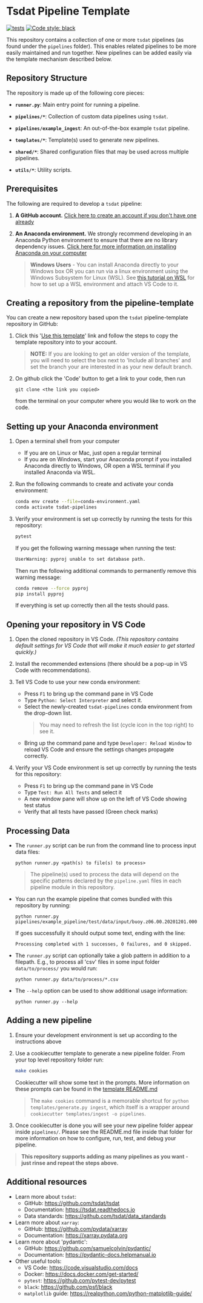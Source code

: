 # Tsdat Pipeline Template

[![tests](https://github.com/tsdat/pipeline-template/actions/workflows/tests.yml/badge.svg)](https://github.com/tsdat/pipeline-template/actions/workflows/tests.yml)
[![Code style: black](https://img.shields.io/badge/code%20style-black-000000.svg)](https://github.com/psf/black)

This repository contains a collection of one or more `tsdat` pipelines (as found under the ``pipelines`` folder).  This
enables related pipelines to be more easily maintained and run together.  New pipelines can be added easily via 
the template mechanism described below.

## Repository Structure

The repository is made up of the following core pieces:

- **`runner.py`**: Main entry point for running a pipeline.

- **`pipelines/*`**: Collection of custom data pipelines using `tsdat`.

- **`pipelines/example_ingest`**: An out-of-the-box example `tsdat` pipeline.

- **`templates/*`**: Template(s) used to generate new pipelines.

- **`shared/*`**: Shared configuration files that may be used across multiple pipelines.

- **`utils/*`**: Utility scripts.

## Prerequisites

The following are required to develop a `tsdat` pipeline:
1. **A GitHub account.** [Click here to create an account if you don't have one already](https://github.com/)


2. **An Anaconda environment.**  We strongly recommend developing in an Anaconda Python environment to ensure
that there are no library dependency issues.  [Click here for more information on installing Anaconda on your computer](https://docs.anaconda.com/anaconda/install/index.html)

    > **Windows Users** - You can install Anaconda directly to your Windows box OR you can run via a linux
    environment using the Windows Subsystem for Linux (WSL).  See
    [this tutorial on WSL](https://tsdat.readthedocs.io/en/latest/tutorials/setup_wsl.html) for
    how to set up a WSL environment and attach VS Code to it.


## Creating a repository from the pipeline-template
You can create a new repository based upon the `tsdat` pipeline-template repository in GitHub:

1. Click this '[Use this template](https://github.com/tsdat/pipeline-template/generate)' link and
follow the steps to copy the template repository into to your account.
    > **NOTE:** If you are looking to get an older version of the template, you will need to
    select the box next to 'Include all branches' and set the branch your are interested
    in as your new default branch.

2. On github click the 'Code' button to get a link to your code, then run 
    ```
    git clone <the link you copied>
    ```
    from the terminal on your computer where you would like to work on the code.

## Setting up your Anaconda environment
1. Open a terminal shell from your computer
   - If you are on Linux or Mac, just open a regular terminal
   - If you are on Windows, start your Anaconda prompt if you installed Anaconda directly
   to Windows, OR open a WSL terminal if you installed Anaconda via WSL.

2. Run the following commands to create and activate your conda environment:

    ```bash
    conda env create --file=conda-environment.yaml
    conda activate tsdat-pipelines
    ```

3. Verify your environment is set up correctly by running the tests for this repository:
    ```bash
    pytest
    ```

    If you get the following warning message when running the test:
    ```bash
    UserWarning: pyproj unable to set database path.
    ```

    Then run the following additional commands to permanently remove this warning message:
    ```bash
    conda remove --force pyproj
    pip install pyproj
    ```

    If everything is set up correctly then all the tests should pass.

## Opening your repository in VS Code

1. Open the cloned repository in VS Code. *(This repository contains default settings for
VS Code that will make it much easier to get started quickly.)*

2. Install the recommended extensions (there should be a pop-up in VS Code with recommendations).

3. Tell VS Code to use your new conda environment:
    - Press `F1` to bring up the command pane in VS Code
    - Type `Python: Select Interpreter` and select it.
    - Select the newly-created `tsdat-pipelines` conda environment from the drop-down list.
        > You may need to refresh the list (cycle icon in the top right) to see it.
    - Bring up the command pane and type `Developer: Reload Window` to reload VS Code
    and ensure the settings changes propagate correctly.

4. Verify your VS Code environment is set up correctly by running the tests for this repository:
    - Press `F1` to bring up the command pane in VS Code
    - Type `Test: Run All Tests` and select it
    - A new window pane will show up on the left of VS Code showing test status
    - Verify that all tests have passed (Green check marks)


## Processing Data

- The `runner.py` script can be run from the command line to process input data files:
    ```
    python runner.py <path(s) to file(s) to process>
    ```
    > The pipeline(s) used to process the data will depend on the specific patterns declared
    by the `pipeline.yaml` files in each pipeline module in this repository.

- You can run the example pipeline that comes bundled with this repository by running:
    ```
    python runner.py pipelines/example_pipeline/test/data/input/buoy.z06.00.20201201.000000.waves.csv
    ```

    If goes successfully it should output some text, ending with the line:
    ```
    Processing completed with 1 successes, 0 failures, and 0 skipped.
    ```


- The `runner.py` script can optionally take a glob pattern in addition to a filepath. E.g.,
to process all 'csv' files in some input folder `data/to/process/` you would run:
    ```
    python runner.py data/to/process/*.csv
    ```

- The `--help` option can be used to show additional usage information:
    ```
    python runner.py --help
    ```

## Adding a new pipeline

1. Ensure your development environment is set up according to the instructions above

2. Use a cookiecutter template to generate a new pipeline folder. From your top level
repository folder run:

    ```bash
    make cookies
    ```
    Cookiecutter will show some text in the prompts. More information on these prompts
    can be found in the [template README.md](templates/ingest/README.md)

    > The `make cookies` command is a memorable shortcut for `python templates/generate.py ingest`,
    which itself is a wrapper around `cookiecutter templates/ingest -o pipelines`.

3. Once cookiecutter is done you will see your new pipeline folder appear inside
`pipelines/`. Please see the README.md file inside that folder for more information on
how to configure, run, test, and debug your pipeline. 

> **This repository supports adding as many pipelines as you want - just rinse and repeat the steps above.**


## Additional resources

- Learn more about `tsdat`:
    - GitHub: https://github.com/tsdat/tsdat
    - Documentation: https://tsdat.readthedocs.io
    - Data standards: https://github.com/tsdat/data_standards
- Learn more about `xarray`: 
    - GitHub: https://github.com/pydata/xarray
    - Documentation: https://xarray.pydata.org
- Learn more about 'pydantic':
    - GitHub: https://github.com/samuelcolvin/pydantic/
    - Documentation: https://pydantic-docs.helpmanual.io
- Other useful tools:
    - VS Code: https://code.visualstudio.com/docs
    - Docker: https://docs.docker.com/get-started/
    - `pytest`: https://github.com/pytest-dev/pytest
    - `black`: https://github.com/psf/black
    - `matplotlib` guide: https://realpython.com/python-matplotlib-guide/
